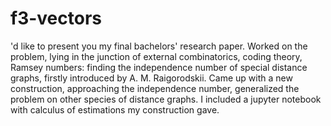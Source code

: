 # f3-vectors
'd like to present you my final bachelors' research paper. Worked on the problem, lying in the junction of external combinatorics, coding theory, Ramsey numbers: finding the independence number of special distance graphs, firstly introduced by A. M. Raigorodskii. Came up with a new construction, approaching the independence number, generalized the problem on other species of distance graphs. I included a jupyter notebook with calculus of estimations my construction gave.
